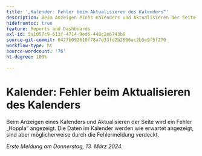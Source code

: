 ```yaml
---
title: '„Kalender: Fehler beim Aktualisieren des Kalenders“'
description: Beim Anzeigen eines Kalenders und Aktualisieren der Seite wird ein Fehler „Hoppla“ angezeigt. Die Daten im Kalender werden wie erwartet angezeigt, sind aber möglicherweise durch die Fehlermeldung verdeckt.
hidefromtoc: true
feature: Reports and Dashboards
exl-id: 5a1057c9-613f-4714-9ed6-448c2e6743b9
source-git-commit: 0427b092610f78a7d33fd2b2606ac2b5e9f5f270
workflow-type: ht
source-wordcount: '76'
ht-degree: 100%

---
```


# Kalender: Fehler beim Aktualisieren des Kalenders

Beim Anzeigen eines Kalenders und Aktualisieren der Seite wird ein Fehler „Hoppla“ angezeigt. Die Daten im Kalender werden wie erwartet angezeigt, sind aber möglicherweise durch die Fehlermeldung verdeckt.

_Erste Meldung am Donnerstag, 13. März 2024._
